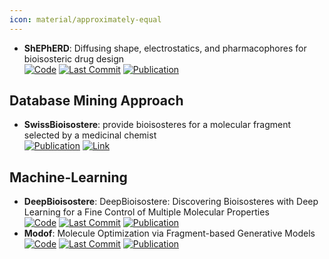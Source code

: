 ```yaml
---
icon: material/approximately-equal
---
```


- **ShEPhERD**: Diffusing shape, electrostatics, and pharmacophores for bioisosteric drug design  
		[![Code](https://img.shields.io/github/stars/coleygroup/shepherd?style=for-the-badge&logo=github)](https://github.com/coleygroup/shepherd) [![Last Commit](https://img.shields.io/github/last-commit/coleygroup/shepherd?style=for-the-badge&logo=github)](https://github.com/coleygroup/shepherd) [![Publication](https://img.shields.io/badge/Publication-Citations:0-blue?style=for-the-badge&logo=bookstack)](https://doi.org/10.48550/arXiv.2411.04130) 

## **Database Mining Approach**
- **SwissBioisostere**: provide bioisosteres for a molecular fragment selected by a medicinal chemist  
	[![Publication](https://img.shields.io/badge/Publication-Citations:29-blue?style=for-the-badge&logo=bookstack)](https://doi.org/10.1093/nar/gkab1047) [![Link](https://img.shields.io/badge/Link-online-brightgreen?style=for-the-badge&logo=cachet&logoColor=65FF8F)](http://www.swissbioisostere.ch/) 

## **Machine-Learning**
- **DeepBioisostere**: DeepBioisostere: Discovering Bioisosteres with Deep Learning for a Fine Control of Multiple Molecular Properties  
		[![Code](https://img.shields.io/github/stars/Hwoo-Kim/DeepBioisostere?style=for-the-badge&logo=github)](https://github.com/Hwoo-Kim/DeepBioisostere) [![Last Commit](https://img.shields.io/github/last-commit/Hwoo-Kim/DeepBioisostere?style=for-the-badge&logo=github)](https://github.com/Hwoo-Kim/DeepBioisostere) [![Publication](https://img.shields.io/badge/Publication-Citations:0-blue?style=for-the-badge&logo=bookstack)](https://doi.org/10.48550/arXiv.2403.02706) 
- **Modof**: Molecule Optimization via Fragment-based Generative Models  
		[![Code](https://img.shields.io/github/stars/ziqi92/Modof?style=for-the-badge&logo=github)](https://github.com/ziqi92/Modof) [![Last Commit](https://img.shields.io/github/last-commit/ziqi92/Modof?style=for-the-badge&logo=github)](https://github.com/ziqi92/Modof) [![Publication](https://img.shields.io/badge/Publication-Citations:37-blue?style=for-the-badge&logo=bookstack)](https://doi.org/10.1038/s42256-021-00410-2) 
